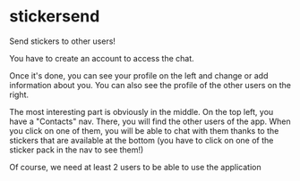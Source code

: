 # stickersend
Send stickers to other users!

You have to create an account to access the chat.

Once it's done, you can see your profile on the left and change or add information about you.
You can also see the profile of the other users on the right.

The most interesting part is obviously in the middle. On the top left, you have a "Contacts" nav. There, you will find the other users of the app. When you click on one of them, you will be able to chat with them thanks to the stickers that are available at the bottom (you have to click on one of the sticker pack in the nav to see them!)

Of course, we need at least 2 users to be able to use the application
